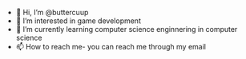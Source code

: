 - 👋 Hi, I’m @buttercuup
- 👀 I’m interested in game development
- 🌱 I’m currently learning computer science enginnering in computer science
- 📫 How to reach me- you can reach me through my email

<!---
buttercuup/buttercuup is a ✨ special ✨ repository because its `README.md` (this file) appears on your GitHub profile.
You can click the Preview link to take a look at your changes.
--->
